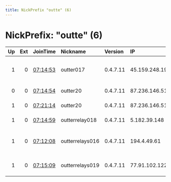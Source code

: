 ```yaml
---
title: NickPrefix "outte" (6)
---
```


# NickPrefix: "outte" (6)

|   Up |   Ext | JoinTime                                                                                              | Nickname        | Version   | IP             | AS                             | CC   |   ORp |   Dirp | OS    | Contact                 |   eFamMembers |
|-----:|------:|:------------------------------------------------------------------------------------------------------|:----------------|:----------|:---------------|:-------------------------------|:-----|------:|-------:|:------|:------------------------|--------------:|
|    1 |     0 | [07:14:53](https://nusenu.github.io/OrNetStats/w/relay/B244052659A685607030289B6F572A00024FB9B1.html) | outter017       | 0.4.7.11  | 45.159.248.197 | STARK INDUSTRIES SOLUTIONS LTD | gb   |  9001 |      0 | Linux | akhmed zakaev@gmail.com |             1 |
|    0 |     0 | [07:14:54](https://nusenu.github.io/OrNetStats/w/relay/E5AA31F0091805774D76A12823F741CDDAA4A54D.html) | outter20        | 0.4.7.11  | 87.236.146.51  | SmartApe OU                    | cz   |  9001 |      0 | Linux | akhmed zakaev@gmail.com |             1 |
|    1 |     0 | [07:21:14](https://nusenu.github.io/OrNetStats/w/relay/211D40C3B8CB24EB41AF2EED0BB3FFB73EDDA4E3.html) | outter20        | 0.4.7.11  | 87.236.146.51  | SmartApe OU                    | cz   |  9001 |      0 | Linux | akhmed zakaev@gmail.com |             1 |
|    1 |     0 | [07:14:59](https://nusenu.github.io/OrNetStats/w/relay/D6E38647AB83106953D0685ADAF3540EDD377DC9.html) | outterrelay018  | 0.4.7.11  | 5.182.39.148   | Nuno Felgueiras                | pt   |  9001 |      0 | Linux | akhmed zakaev@gmail.com |             1 |
|    1 |     0 | [07:12:08](https://nusenu.github.io/OrNetStats/w/relay/A07A44629A34260EDFF818A597CDDA75891740F7.html) | outterrelays016 | 0.4.7.11  | 194.4.49.61    | STARK INDUSTRIES SOLUTIONS LTD | fr   |  9001 |      0 | Linux | akhmed zakaev@gmail.com |             1 |
|    1 |     0 | [07:15:09](https://nusenu.github.io/OrNetStats/w/relay/3FEF1324CD27E263E3931010BB25299B3A86CE3F.html) | outterrelays019 | 0.4.7.11  | 77.91.102.122  | PQ HOSTING S.R.L.              | nl   |  9001 |      0 | Linux | akhmed zakaev@gmail.com |             1 |

